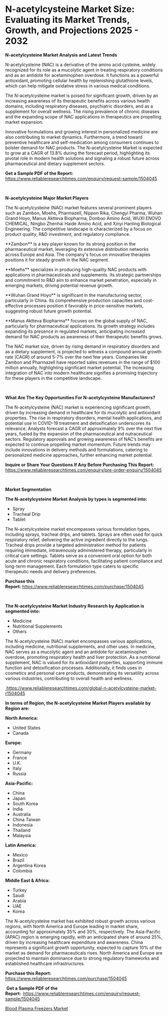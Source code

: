 <p><h1>N-acetylcysteine Market Size: Evaluating its Market Trends, Growth, and Projections 2025 - 2032</h1></p><p><strong>N-acetylcysteine Market Analysis and Latest Trends</strong></p>
<p><p>N-acetylcysteine (NAC) is a derivative of the amino acid cysteine, widely recognized for its role as a mucolytic agent in treating respiratory conditions and as an antidote for acetaminophen overdose. It functions as a powerful antioxidant, promoting cellular health by replenishing glutathione levels, which can help mitigate oxidative stress in various medical conditions. </p><p>The N-acetylcysteine market is poised for significant growth, driven by an increasing awareness of its therapeutic benefits across various health domains, including respiratory diseases, psychiatric disorders, and as a supplement for overall wellness. The rising prevalence of chronic diseases and the expanding scope of NAC applications in therapeutics are propelling market expansion. </p><p>Innovative formulations and growing interest in personalized medicine are also contributing to market dynamics. Furthermore, a trend toward preventive healthcare and self-medication among consumers continues to bolster demand for NAC products. The N-acetylcysteine Market is expected to grow at a CAGR of 13.8% during the forecast period, highlighting its pivotal role in modern health solutions and signaling a robust future across pharmaceutical and dietary supplement sectors.</p></p>
<p><strong>Get a Sample PDF of the Report:&nbsp;</strong> <a href="https://www.reliableresearchtimes.com/enquiry/request-sample/1504045?utm_campaign=3523&utm_medium=2&utm_source=Github&utm_content=ia&utm_term=23032025&utm_id=n-acetylcysteine">https://www.reliableresearchtimes.com/enquiry/request-sample/1504045</a></p>
<p>&nbsp;</p>
<p><strong>N-acetylcysteine Major Market Players</strong></p>
<p><p>The N-acetylcysteine (NAC) market features several prominent players such as Zambon, Moehs, Pharmazell, Nippon Rika, Chengyi Pharma, Wuhan Grand Hoyo, Manus Aktteva Biopharma, Donboo Amino Acid, WUXI ENOVO CHEMICAL, Ningbo Zhenhai Haide Amino Acid, and Xinyi Hanling Biological Engineering. The competitive landscape is characterized by a focus on product quality, R&D investment, and regulatory compliance.</p><p>**Zambon** is a key player known for its strong position in the pharmaceutical market, leveraging its extensive distribution networks across Europe and Asia. The company's focus on innovative therapies positions it for steady growth in the NAC segment.</p><p>**Moehs** specializes in producing high-quality NAC products with applications in pharmaceuticals and supplements. Its strategic partnerships and commitment to R&D aim to enhance market penetration, especially in emerging markets, driving potential revenue growth.</p><p>**Wuhan Grand Hoyo** is significant in the manufacturing sector, particularly in China. Its comprehensive production capacities and cost-effective processes position it favorably in price-sensitive markets, suggesting robust future growth potential.</p><p>**Manus Aktteva Biopharma** focuses on the global supply of NAC, particularly for pharmaceutical applications. Its growth strategy includes expanding its presence in regulated markets, anticipating increased demand for NAC products as awareness of their therapeutic benefits grows.</p><p>The NAC market size, driven by rising demand in respiratory disorders and as a dietary supplement, is projected to witness a compound annual growth rate (CAGR) of around 5-7% over the next few years. Companies like Zambon and Pharmazell have reported sales revenues in the range of $100 million annually, highlighting significant market potential. The increasing integration of NAC into modern healthcare signifies a promising trajectory for these players in the competitive landscape.</p></p>
<p>&nbsp;</p>
<p><strong>What Are The Key Opportunities For N-acetylcysteine Manufacturers?</strong></p>
<p><p>The N-acetylcysteine (NAC) market is experiencing significant growth, driven by increasing demand in healthcare for its mucolytic and antioxidant properties. The rise in respiratory disorders, mental health applications, and potential use in COVID-19 treatment and detoxification underscores its relevance. Analysts forecast a CAGR of approximately 9% over the next five years, fueled by the expansion of the pharmaceutical and nutraceutical sectors. Regulatory approvals and growing awareness of NAC’s benefits are expected to continue propelling market momentum. Future trends may include innovations in delivery methods and formulations, catering to personalized medicine approaches, further enhancing market potential.</p></p>
<p><strong>Inquire or Share Your Questions If Any Before Purchasing This Report:</strong> <a href="https://www.reliableresearchtimes.com/enquiry/pre-order-enquiry/1504045?utm_campaign=3523&utm_medium=2&utm_source=Github&utm_content=ia&utm_term=23032025&utm_id=n-acetylcysteine">https://www.reliableresearchtimes.com/enquiry/pre-order-enquiry/1504045</a></p>
<p>&nbsp;</p>
<p><strong>Market Segmentation</strong></p>
<p><strong>The N-acetylcysteine Market Analysis by types is segmented into:</strong></p>
<p><ul><li>Spray</li><li>Tracheal Drip</li><li>Tablet</li></ul></p>
<p><p>The N-acetylcysteine market encompasses various formulation types, including sprays, tracheal drips, and tablets. Sprays are often used for quick respiratory relief, delivering the active ingredient directly to the lungs. Tracheal drips provide a targeted administration method for patients requiring immediate, intravenously administered therapy, particularly in critical care settings. Tablets serve as a convenient oral option for both acute and chronic respiratory conditions, facilitating patient compliance and long-term management. Each formulation type caters to specific therapeutic needs and delivery preferences.</p></p>
<p><strong>Purchase this Report:&nbsp;</strong><a href="https://www.reliableresearchtimes.com/purchase/1504045?utm_campaign=3523&utm_medium=2&utm_source=Github&utm_content=ia&utm_term=23032025&utm_id=n-acetylcysteine">https://www.reliableresearchtimes.com/purchase/1504045</a></p>
<p>&nbsp;</p>
<p><strong>The N-acetylcysteine Market Industry Research by Application is segmented into:</strong></p>
<p><ul><li>Medicine</li><li>Nutritional Supplements</li><li>Others</li></ul></p>
<p><p>The N-acetylcysteine (NAC) market encompasses various applications, including medicine, nutritional supplements, and other uses. In medicine, NAC serves as a mucolytic agent and an antidote for acetaminophen overdose, promoting respiratory health and liver protection. As a nutritional supplement, NAC is valued for its antioxidant properties, supporting immune function and detoxification processes. Additionally, it finds uses in cosmetics and personal care products, demonstrating its versatility across various industries, contributing to overall health and wellness.</p></p>
<p><a href="https://www.reliableresearchtimes.com/global-n-acetylcysteine-market-r1504045?utm_campaign=3523&utm_medium=2&utm_source=Github&utm_content=ia&utm_term=23032025&utm_id=n-acetylcysteine">&nbsp;https://www.reliableresearchtimes.com/global-n-acetylcysteine-market-r1504045</a></p>
<p><strong>In terms of Region, the N-acetylcysteine Market Players available by Region are:</strong></p>
<p>
    <p> <strong> North America: </strong>
        <ul>
            <li>United States</li>
            <li>Canada</li>
        </ul>
        </p> 
    <p> <strong> Europe: </strong>
        <ul>
            <li>Germany</li>
            <li>France</li>
            <li>U.K.</li>
            <li>Italy</li>
            <li>Russia</li>
        </ul>
        </p> 
    <p> <strong> Asia-Pacific: </strong>
        <ul>
            <li>China</li>
            <li>Japan</li>
            <li>South Korea</li>
            <li>India</li>
            <li>Australia</li>
            <li>China Taiwan</li>
            <li>Indonesia</li>
            <li>Thailand</li>
            <li>Malaysia</li>
        </ul>
        </p> 
    <p> <strong> Latin America: </strong>
        <ul>
            <li>Mexico</li>
            <li>Brazil</li>
            <li>Argentina Korea</li>
            <li>Colombia</li>
        </ul>
        </p> 
    <p> <strong> Middle East & Africa: </strong>
        <ul>
            <li>Turkey</li>
            <li>Saudi</li>
            <li>Arabia</li>
            <li>UAE</li>
            <li>Korea</li>
        </ul>
    </p>
    </p>
<p><p>The N-acetylcysteine market has exhibited robust growth across various regions, with North America and Europe leading in market share, accounting for approximately 35% and 30%, respectively. The Asia-Pacific (APAC) region is emerging rapidly, with an anticipated share of around 25%, driven by increasing healthcare expenditure and awareness. China represents a significant growth opportunity, expected to capture 10% of the market as demand for pharmaceuticals rises. North America and Europe are projected to maintain dominance due to strong regulatory frameworks and established healthcare infrastructures.</p></p>
<p><strong>Purchase this Report: </strong><a href="https://www.reliableresearchtimes.com/purchase/1504045?utm_campaign=3523&utm_medium=2&utm_source=Github&utm_content=ia&utm_term=23032025&utm_id=n-acetylcysteine">https://www.reliableresearchtimes.com/purchase/1504045</a></p>
<p>&nbsp;<strong>Get a Sample PDF of the Report:&nbsp;&nbsp;</strong><a href="https://www.reliableresearchtimes.com/enquiry/request-sample/1504045?utm_campaign=3523&utm_medium=2&utm_source=Github&utm_content=ia&utm_term=23032025&utm_id=n-acetylcysteine">https://www.reliableresearchtimes.com/enquiry/request-sample/1504045</a></p>
<p><strong></strong></p>
<p><p><a href="https://github.com/donsonjupa/Market-Research-Report-List-1/blob/main/blood-plasma-freezers-market.md?utm_campaign=3523&utm_medium=2&utm_source=Github&utm_content=ia&utm_term=23032025&utm_id=n-acetylcysteine">Blood Plasma Freezers Market</a></p></p>